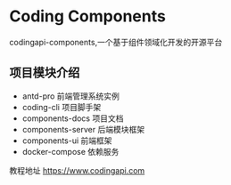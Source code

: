# Coding Components

codingapi-components,一个基于组件领域化开发的开源平台

## 项目模块介绍

* antd-pro 前端管理系统实例
* coding-cli 项目脚手架
* components-docs 项目文档
* components-server 后端模块框架
* components-ui 前端框架
* docker-compose 依赖服务

教程地址 https://www.codingapi.com
